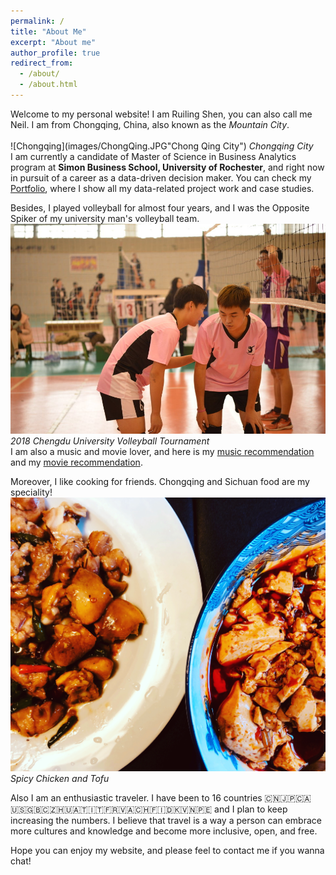 ```yaml
---
permalink: /
title: "About Me"
excerpt: "About me"
author_profile: true
redirect_from:
  - /about/
  - /about.html
---
```


Welcome to my personal website! I am Ruiling Shen, you can also call me Neil. I am from Chongqing, China, also known as the *Mountain City*.  
<br />![Chongqing](images/ChongQing.JPG"Chong Qing City")
*Chongqing City*
<br />I am currently a candidate of Master of Science in Business Analytics program at **Simon Business School, University of Rochester**, and right now in pursuit of a career as a data-driven decision maker. You can check my [Portfolio](https://neilshen9747.github.io/portfolio/), where I show all my data-related project work and case studies.

Besides, I played volleyball for almost four years, and I was the Opposite Spiker of my university man's volleyball team.
<br />![Volleyball](images/Volleyball.JPG)
*2018 Chengdu University Volleyball Tournament*
<br />I am also a music and movie lover, and here is my [music recommendation](https://neilshen9747.github.io/portfolio/MusicCollection) and my [movie recommendation](https://neilshen9747.github.io/portfolio/MovieCollection).

Moreover, I like cooking for friends. Chongqing and Sichuan food are my speciality!
<br />![Food](images/Food.JPG)
*Spicy Chicken and Tofu*

Also I am an enthusiastic traveler. I have been to 16 countries 🇨🇳🇯🇵🇨🇦🇺🇸🇬🇧🇨🇿🇭🇺🇦🇹🇮🇹🇫🇷🇻🇦🇨🇭🇫🇮🇩🇰🇻🇳🇵🇪 and I plan to keep increasing the numbers. I believe that travel is a way a person can embrace more cultures and knowledge and become more inclusive, open, and free.

Hope you can enjoy my website, and please feel to contact me if you wanna chat!
